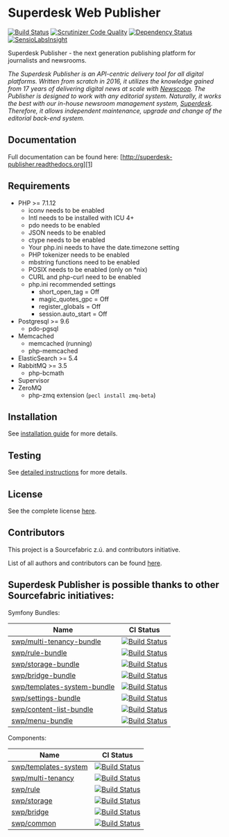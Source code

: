 Superdesk Web Publisher
=======================

[![Build Status](https://travis-ci.org/superdesk/web-publisher.svg?branch=master)](https://travis-ci.org/superdesk/web-publisher)
[![Scrutinizer Code Quality](https://scrutinizer-ci.com/g/superdesk/web-publisher/badges/quality-score.png?b=master)](https://scrutinizer-ci.com/g/superdesk/web-publisher/?branch=master)
[![Dependency Status](https://www.versioneye.com/user/projects/56bc97382a29ed00396b3760/badge.svg?style=flat)](https://www.versioneye.com/user/projects/56bc97382a29ed00396b3760)
[![SensioLabsInsight](https://insight.sensiolabs.com/projects/c1d40e6d-f4c3-42fa-af0e-d4a4e521d435/mini.png)](https://insight.sensiolabs.com/projects/c1d40e6d-f4c3-42fa-af0e-d4a4e521d435)

Superdesk Publisher - the next generation publishing platform for journalists and newsrooms.

*The Superdesk Publisher is an API-centric delivery tool for all digital platforms. Written from scratch in 2016, it utilizes the knowledge gained from 17 years of delivering digital news at scale with [Newscoop][2]. The Publisher is designed to work with any editorial system. Naturally, it works the best with our in-house newsroom management system, [Superdesk][3]. Therefore, it allows independent maintenance, upgrade and change of the editorial back-end system.*

## Documentation

Full documentation can be found here: [http://superdesk-publisher.readthedocs.org][1]

## Requirements

 * PHP >= 7.1.12
   * iconv needs to be enabled
   * Intl needs to be installed with ICU 4+
   * pdo needs to be enabled
   * JSON needs to be enabled
   * ctype needs to be enabled
   * Your php.ini needs to have the date.timezone setting
   * PHP tokenizer needs to be enabled
   * mbstring functions need to be enabled
   * POSIX needs to be enabled (only on *nix)
   * CURL and php-curl need to be enabled
   * php.ini recommended settings
     * short_open_tag = Off
     * magic_quotes_gpc = Off
     * register_globals = Off
     * session.auto_start = Off
 * Postgresql >= 9.6
   * pdo-pgsql
 * Memcached
   * memcached (running)
   * php-memcached
 * ElasticSearch >= 5.4
 * RabbitMQ >= 3.5
    * php-bcmath
 * Supervisor
 * ZeroMQ
    * php-zmq extension (`pecl install zmq-beta`)

## Installation

See [installation guide](INSTALL.md) for more details.

[1]: http://superdesk-publisher.readthedocs.org/en/latest/
[2]: https://www.sourcefabric.org/en/newscoop/
[3]: https://www.superdesk.org/

## Testing

See [detailed instructions](testing.md) for more details.

## License

See the complete license [here](LICENSE.md).

## Contributors

This project is a Sourcefabric z.ú. and contributors initiative.

List of all authors and contributors can be found [here](AUTHORS.md).

## Superdesk Publisher is possible thanks to other Sourcefabric initiatives:

Symfony Bundles:

| Name | CI Status |
| --- | --- |
| [swp/multi-tenancy-bundle](https://github.com/SuperdeskWebPublisher/SWPMultiTenancyBundle) | [![Build Status](https://travis-ci.org/SuperdeskWebPublisher/SWPMultiTenancyBundle.svg?branch=master)](https://travis-ci.org/SuperdeskWebPublisher/SWPMultiTenancyBundle) |
| [swp/rule-bundle](https://github.com/SuperdeskWebPublisher/SWPRuleBundle) | [![Build Status](https://travis-ci.org/SuperdeskWebPublisher/SWPRuleBundle.svg?branch=master)](https://travis-ci.org/SuperdeskWebPublisher/SWPRuleBundle) |
| [swp/storage-bundle](https://github.com/SuperdeskWebPublisher/SWPStorageBundle) | [![Build Status](https://travis-ci.org/SuperdeskWebPublisher/SWPStorageBundle.svg?branch=master)](https://travis-ci.org/SuperdeskWebPublisher/SWPStorageBundle) |
| [swp/bridge-bundle](https://github.com/SuperdeskWebPublisher/SWPBridgeBundle) | [![Build Status](https://travis-ci.org/SuperdeskWebPublisher/SWPBridgeBundle.svg?branch=master)](https://travis-ci.org/SuperdeskWebPublisher/SWPBridgeBundle) |
| [swp/templates-system-bundle](https://github.com/SuperdeskWebPublisher/SWPTemplatesBundle) | [![Build Status](https://travis-ci.org/SuperdeskWebPublisher/SWPTemplatesSystemBundle.svg?branch=master)](https://travis-ci.org/SuperdeskWebPublisher/SWPTemplatesSystemBundle) |
| [swp/settings-bundle](https://github.com/SuperdeskWebPublisher/SWPSettingsBundle) | [![Build Status](https://travis-ci.org/SuperdeskWebPublisher/SWPSettingsBundle.svg?branch=master)](https://travis-ci.org/SuperdeskWebPublisher/SWPSettingsBundle) |
| [swp/content-list-bundle](https://github.com/SuperdeskWebPublisher/SWPContentListBundle) | [![Build Status](https://travis-ci.org/SuperdeskWebPublisher/SWPContentListBundle.svg?branch=master)](https://travis-ci.org/SuperdeskWebPublisher/SWPContentListBundle) |
| [swp/menu-bundle](https://github.com/SuperdeskWebPublisher/SWPMenuBundle) | [![Build Status](https://travis-ci.org/SuperdeskWebPublisher/SWPMenuBundle.svg?branch=master)](https://travis-ci.org/SuperdeskWebPublisher/SWPMenuBundle) |

Components:

| Name | CI Status |
| --- | --- |
| [swp/templates-system](https://github.com/SuperdeskWebPublisher/templates-system) | [![Build Status](https://travis-ci.org/SuperdeskWebPublisher/templates-system.svg?branch=master)](https://travis-ci.org/SuperdeskWebPublisher/templates-system) |
| [swp/multi-tenancy](https://github.com/SuperdeskWebPublisher/multi-tenancy) | [![Build Status](https://travis-ci.org/SuperdeskWebPublisher/multi-tenancy.svg?branch=master)](https://travis-ci.org/SuperdeskWebPublisher/multi-tenancy) |
| [swp/rule](https://github.com/SuperdeskWebPublisher/rule) | [![Build Status](https://travis-ci.org/SuperdeskWebPublisher/rule.svg?branch=master)](https://travis-ci.org/SuperdeskWebPublisher/rule) |
| [swp/storage](https://github.com/SuperdeskWebPublisher/storage) | [![Build Status](https://travis-ci.org/SuperdeskWebPublisher/storage.svg?branch=master)](https://travis-ci.org/SuperdeskWebPublisher/storage) |
| [swp/bridge](https://github.com/SuperdeskWebPublisher/bridge) | [![Build Status](https://travis-ci.org/SuperdeskWebPublisher/bridge.svg?branch=master)](https://travis-ci.org/SuperdeskWebPublisher/bridge)  |
| [swp/common](https://github.com/SuperdeskWebPublisher/common) | [![Build Status](https://travis-ci.org/SuperdeskWebPublisher/common.svg?branch=master)](https://travis-ci.org/SuperdeskWebPublisher/common)  |
